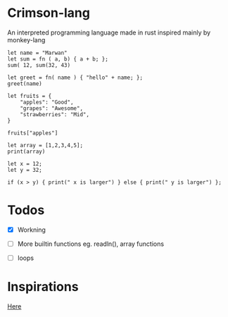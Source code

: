 # Crimson-lang
An interpreted programming language made in rust 
inspired mainly by monkey-lang 
```
let name = "Marwan"
let sum = fn ( a, b) { a + b; };
sum( 12, sum(32, 43)

let greet = fn( name ) { "hello" + name; };
greet(name)

let fruits = {
    "apples": "Good",
    "grapes": "Awesome",
    "strawberries": "Mid",
}

fruits["apples"]

let array = [1,2,3,4,5];
print(array)

let x = 12;
let y = 32;

if (x > y) { print(" x is larger") } else { print(" y is larger") };

```


# Todos
- [x] Workning
- [ ] More builtin functions eg. readln(), array functions
- [ ] loops


# Inspirations 
[Here](https://github.com/wadackel/rs-monkey-lang) 
